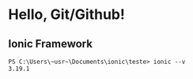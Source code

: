 # Hello, Git/Github!

## Ionic Framework
<pre><code>PS C:\Users\~usr~\Documents\ionic\teste> ionic --v
3.19.1</code></pre>